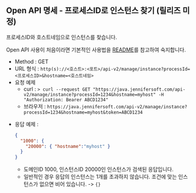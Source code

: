 ## Open API 명세 - 프로세스ID로 인스턴스 찾기 (릴리즈 미정)

프로세스ID와 호스트네임으로 인스턴스를 찾습니다.

Open API 사용이 처음이라면 기본적인 사용법을 [README](/README.md)를 참고하여 숙지합니다.

- Method : GET
- URL 형식 : `http(s)://<호스트>:<포트>/api-v2/manage/instance?processId=<프로세스ID>&hostname=<호스트네임>`
- 요청 예제
  - curl : `> curl --request GET "https://java.jennifersoft.com/api-v2/manage/instance?processId=1234&hostname=myhost" -H "Authorization: Bearer ABCD1234"`
  - 브라우저 : `https://java.jennifersoft.com/api-v2/manage/instance?processId=1234&hostname=myhost&token=ABCD1234`
* 응답 예제 : 
  ```json
  {
    "1000": {
      "20000": { "hostname":"myhost" }
    }
  }
  ```
  * 도메인ID 1000, 인스턴스ID 20000인 인스턴스가 검색된 응답입니다. 
  * 일반적인 경우 응답의 인스턴스는 1개를 초과하지 않습니다. 조건에 맞는 인스턴스가 없으면 비어 있습니다. -> ```{}```

